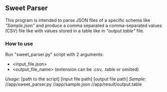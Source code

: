 ## Sweet Parser

This program is intended to parse JSON files of a specific schema like _"Sample.json"_ and produce a comma separated a comma-separated values (CSV) file like with values stored in a table like in _"output.table"_ file.

### How to use

Run "sweet_parser.py" script with 2 arguments:
- <input_file.json>
- <output_file_name> (extension can be .csv, .table or omiited)

*Usage:* [path to the script] [input file path] [output file path]
*Sample:* /<home directory>/app/sweet_parser.py /<home directory>/app/sample.json /<home directory>/app/result/output.table
